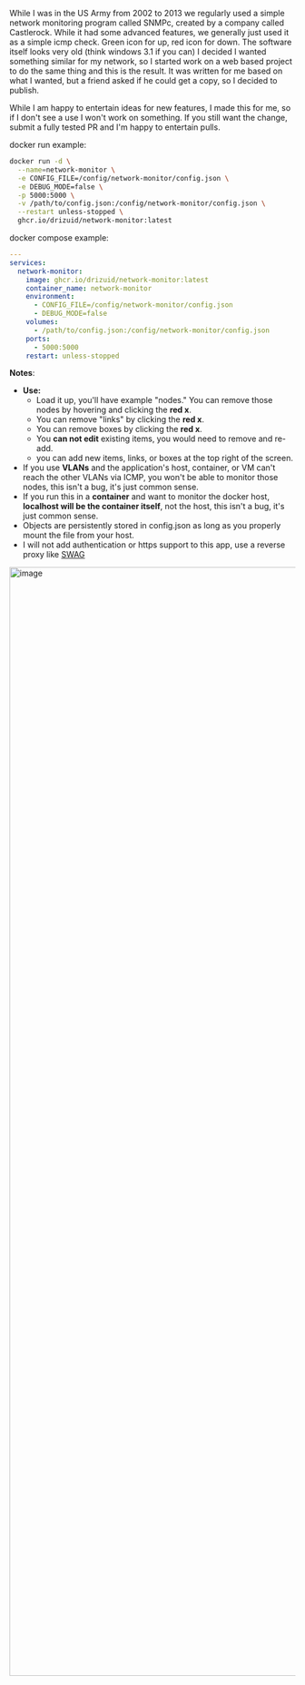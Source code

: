 While I was in the US Army from 2002 to 2013 we regularly used a simple network monitoring program called SNMPc, created by a company called Castlerock. 
While it had some advanced features, we generally just used it as a simple icmp check. Green icon for up, red icon for down. 
The software itself looks very old (think windows 3.1 if you can) I decided I wanted something similar for my network, so I started work on a web based project to do the same thing and this is the result. 
It was written for me based on what I wanted, but a friend asked if he could get a copy, so I decided to publish.

While I am happy to entertain ideas for new features, I made this for me, so if I don't see a use I won't work on something. 
If you still want the change, submit a fully tested PR and I'm happy to entertain pulls.

docker run example:
```bash
docker run -d \
  --name=network-monitor \
  -e CONFIG_FILE=/config/network-monitor/config.json \
  -e DEBUG_MODE=false \
  -p 5000:5000 \
  -v /path/to/config.json:/config/network-monitor/config.json \
  --restart unless-stopped \
  ghcr.io/drizuid/network-monitor:latest
  ```
docker compose example:
```yaml
---
services:
  network-monitor:
    image: ghcr.io/drizuid/network-monitor:latest
    container_name: network-monitor
    environment:
      - CONFIG_FILE=/config/network-monitor/config.json
      - DEBUG_MODE=false
    volumes:
      - /path/to/config.json:/config/network-monitor/config.json
    ports:
      - 5000:5000
    restart: unless-stopped
```

**Notes**: 
* **Use:**
    * Load it up, you'll have example "nodes." You can remove those nodes by hovering and clicking the **red x**.
    * You can remove "links" by clicking the **red x**.
    * You can remove boxes by clicking the **red x**.
    * You **can not edit** existing items, you would need to remove and re-add. 
    * you can add new items, links, or boxes at the top right of the screen.
* If you use **VLANs** and the application's host, container, or VM can't reach the other VLANs via ICMP, you won't be able to monitor those nodes, this isn't a bug, it's just common sense.
* If you run this in a **container** and want to monitor the docker host, **localhost will be the container itself**, not the host, this isn't a bug, it's just common sense.
* Objects are persistently stored in config.json as long as you properly mount the file from your host.
* I will not add authentication or https support to this app, use a reverse proxy like [SWAG](https://github.com/linuxserver/docker-swag>)

<img width="2177" height="1954" alt="image" src="https://github.com/user-attachments/assets/82975341-ad45-46a7-b699-ea4b03344925" />

